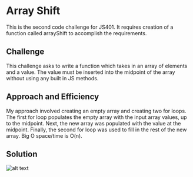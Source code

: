 # Array Shift
This is the second code challenge for JS401.  It requires creation of a function called arrayShift to accomplish the requirements.

## Challenge
This challenge asks to write a function which takes in an array of elements and a value. The value must be inserted into the midpoint of the array without using any built in JS methods.

## Approach and Efficiency
My approach involved creating an empty array and creating two for loops.  The first for loop populates the empty array with the input array values, up to the midpoint. Next, the new array was populated with the value at the midpoint. Finally, the second for loop was used to fill in the rest of the new array. Big O space/time is O(n).

## Solution
![alt text]()
